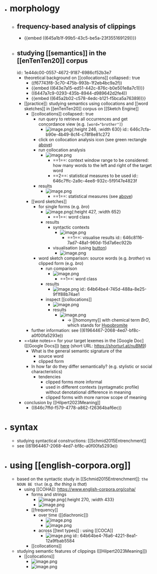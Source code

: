 - # morphology
	- ## frequency-based analysis of clippings
		- {{embed ((645a1b1f-99b5-43c5-be5a-23f355169129))}}
	- ## studying [[semantics]] in the [[enTenTen20]] corpus
	  id:: 1e44dc00-0557-4672-9187-6986cf52b3e7
		- theoretical background on [[collocations]]
		  collapsed:: true
			- ((f67743f8-3c70-475b-993b-1f2eb4bc9a2f))
			- {{embed ((643e7a15-ed51-442c-876c-b0e501e8a7c1))}}
			- ((6447a7c9-0293-435b-8944-d989642d2fe4))
			- {{embed ((645a2b02-c578-4edc-b121-f5bca5a76389))}}
		- [[practice]]: studying semantics using collocations and [[word sketches]] in [[enTenTen20]] corpus on  [[Sketch Engine]]
			- [[collocations]]
			  collapsed:: true
				- run query to retrieve all occurrences and get concordance view (e.g. `[word="brother"]`)
					- ![image.png](../assets/image_1684831483384_0.png){:height 246, :width 630}
					  id:: 646c7cfa-b90e-4b49-8cf4-c78f8e81c272
				- click on collocation analysis icon (see green rectangle [above](((646c7cfa-b90e-4b49-8cf4-c78f8e81c272))))
				- run collocation analysis
					- ![image.png](../assets/image_1684831570709_0.png)
						- ==1==: context window range to be considered: how many words to the left and right of the target word
						- ==2==: statistical measures to be used
						  id:: 646c7ffc-2a9c-4ee8-932c-5f9147e4823f
				- results
					- ![image.png](../assets/image_1684832062090_0.png)
						- ==1==: statistical measures (see [above](((646c7ffc-2a9c-4ee8-932c-5f9147e4823f))))
			- [[word sketches]]
				- for single forms (e.g. *bro*)
					- ![image.png](../assets/image_1684832324735_0.png){:height 427, :width 652}
						- ==1==: word class
					- results
						- syntactic contexts
							- ![image.png](../assets/image_1684832455653_0.png)
								- ==1==: visualise results
								  id:: 646c8116-7ad7-48a1-960d-15d7a6ec922b
						- visualisation (using [button](((646c8116-7ad7-48a1-960d-15d7a6ec922b))))
							- ![image.png](../assets/image_1684832490497_0.png)
				- word sketch comparison: source words (e.g. *brother*) vs clipped form (e.g. *bro*)
					- run comparison
						- ![image.png](../assets/image_1684832624571_0.png)
							- ==1==: word class
					- results
						- ![image.png](../assets/image_1684832735628_0.png)
						  id:: 64b64be4-745d-488a-8e25-9f1f88b74ae1
					- inspect [[collocations]]
						- ![image.png](../assets/image_1684832852345_0.png)
						- results
							- ![image.png](../assets/image_1684832984225_0.png)
								- → [[homonymy]] with chemical term *BrO*, which stands for [Hypobromite](https://en.wikipedia.org/wiki/Hypobromite)
			- further information: see ((61964467-2068-4ed7-bf8c-a0f00fa5293e))
		- ==take notes== for your target lexemes in the [Google Doc]([[Google Docs]]) [here](https://docs.google.com/document/d/1CGxqohsOlfiJp8AWaePwUC-xYvDr6Cscf1Q1Mi-uwuI/edit?usp=sharing) (short URL: https://shorturl.at/nuBM9)
			- What is the general semantic signature of the
				- source word
				- clipped form
			- In how far do they differ semantically? (e.g. stylistic or social characteristics)
				- tendencies
					- clipped forms more informal
					- used in different contexts (syntagmatic profile) without denotational difference in meaning
					- clipped forms with more narrow scope of meaning
		- conclusion by [[Hilpert2023Meaning]]
			- ((646c7ffd-f579-4778-a862-f26364baf6ec))
- # syntax
	- studying syntactical constructions: [[Schmid2015Entrenchment]]
	- see ((61964467-2068-4ed7-bf8c-a0f00fa5293e))
- # using [[english-corpora.org]]
	- based on the syntactic study in [[Schmid2015Entrenchment]]: `the NOUN BE that` (e.g. *the thing is that*)
		- using [[COHA]]: https://www.english-corpora.org/coha/
			- forms and strings
				- ![image.png](../assets/image_1684237542237_0.png){:height 270, :width 433}
				- ![image.png](../assets/image_1684237511308_0.png)
			- [[frequency]]
				- over time ([[diachronic]])
					- ![image.png](../assets/image_1684237572839_0.png)
					- ![image.png](../assets/image_1684237629156_0.png)
				- across [[text types]] : using [[COCA]]
					- ![image.png](../assets/image_1684237943696_0.png)
					  id:: 64b64be4-76a6-4221-8ea1-12a9fbab5584
			- [[collocations]]
	- studying semantic features of clippings ([[Hilpert2023Meaning]])
		- [[collocations]]
			- ![image.png](../assets/image_1684237426924_0.png)
			- ![image.png](../assets/image_1684237409457_0.png)